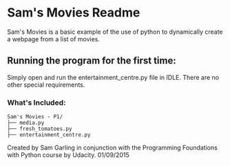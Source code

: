 # Sam's Movies Readme

Sam's Movies is a basic example of the use of python to dynamically create a webpage from a list of movies.

## Running the program for the first time:

Simply open and run the entertainment_centre.py file in IDLE. 
There are no other special requirements.

### What's Included:

```
Sam's Movies - P1/
├── media.py
├── fresh_tomatoes.py
├── entertainment_centre.py
```

Created by Sam Garling in conjunction with the Programming Foundations with Python course by Udacity.
01/09/2015
